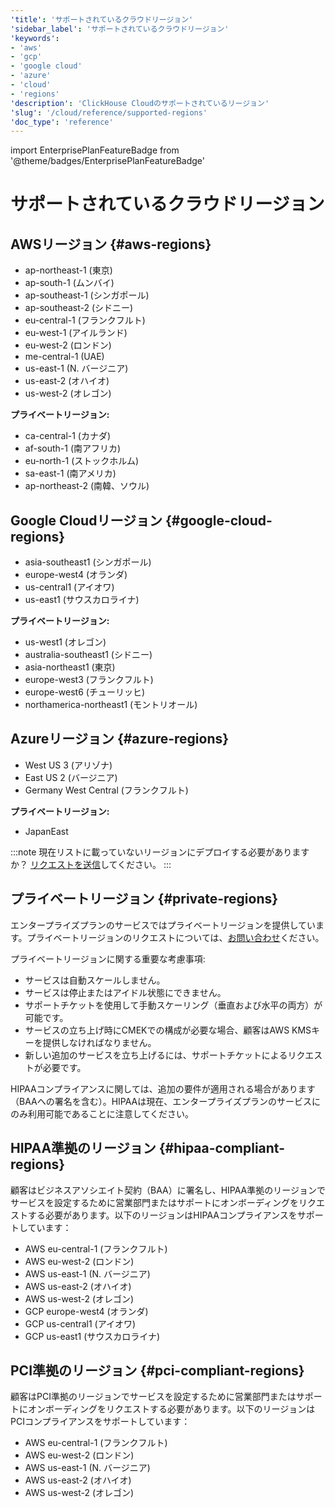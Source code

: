 ```yaml
---
'title': 'サポートされているクラウドリージョン'
'sidebar_label': 'サポートされているクラウドリージョン'
'keywords':
- 'aws'
- 'gcp'
- 'google cloud'
- 'azure'
- 'cloud'
- 'regions'
'description': 'ClickHouse Cloudのサポートされているリージョン'
'slug': '/cloud/reference/supported-regions'
'doc_type': 'reference'
---
```


import EnterprisePlanFeatureBadge from '@theme/badges/EnterprisePlanFeatureBadge'


# サポートされているクラウドリージョン

## AWSリージョン {#aws-regions}

- ap-northeast-1 (東京)
- ap-south-1 (ムンバイ)
- ap-southeast-1 (シンガポール)
- ap-southeast-2 (シドニー)
- eu-central-1 (フランクフルト)
- eu-west-1 (アイルランド)
- eu-west-2 (ロンドン)
- me-central-1 (UAE)
- us-east-1 (N. バージニア)
- us-east-2 (オハイオ)
- us-west-2 (オレゴン)

**プライベートリージョン:**
- ca-central-1 (カナダ)
- af-south-1 (南アフリカ)
- eu-north-1 (ストックホルム)
- sa-east-1 (南アメリカ)
- ap-northeast-2 (南韓、ソウル)

## Google Cloudリージョン {#google-cloud-regions}

- asia-southeast1 (シンガポール)
- europe-west4 (オランダ)
- us-central1 (アイオワ)
- us-east1 (サウスカロライナ)

**プライベートリージョン:**

- us-west1 (オレゴン)
- australia-southeast1 (シドニー)
- asia-northeast1 (東京)
- europe-west3 (フランクフルト)
- europe-west6 (チューリッヒ)
- northamerica-northeast1 (モントリオール)

## Azureリージョン {#azure-regions}

- West US 3 (アリゾナ)
- East US 2 (バージニア)
- Germany West Central (フランクフルト)

**プライベートリージョン:**

- JapanEast

:::note 
現在リストに載っていないリージョンにデプロイする必要がありますか？ [リクエストを送信](https://clickhouse.com/pricing?modal=open)してください。 
:::

## プライベートリージョン {#private-regions}

<EnterprisePlanFeatureBadge feature="Private regions feature"/>

エンタープライズプランのサービスではプライベートリージョンを提供しています。プライベートリージョンのリクエストについては、[お問い合わせ](https://clickhouse.com/company/contact)ください。

プライベートリージョンに関する重要な考慮事項:
- サービスは自動スケールしません。
- サービスは停止またはアイドル状態にできません。
- サポートチケットを使用して手動スケーリング（垂直および水平の両方）が可能です。
- サービスの立ち上げ時にCMEKでの構成が必要な場合、顧客はAWS KMSキーを提供しなければなりません。
- 新しい追加のサービスを立ち上げるには、サポートチケットによるリクエストが必要です。

HIPAAコンプライアンスに関しては、追加の要件が適用される場合があります（BAAへの署名を含む）。HIPAAは現在、エンタープライズプランのサービスにのみ利用可能であることに注意してください。

## HIPAA準拠のリージョン {#hipaa-compliant-regions}

<EnterprisePlanFeatureBadge feature="HIPAA" support="true"/>

顧客はビジネスアソシエイト契約（BAA）に署名し、HIPAA準拠のリージョンでサービスを設定するために営業部門またはサポートにオンボーディングをリクエストする必要があります。以下のリージョンはHIPAAコンプライアンスをサポートしています：
- AWS eu-central-1 (フランクフルト)
- AWS eu-west-2 (ロンドン)
- AWS us-east-1 (N. バージニア)
- AWS us-east-2 (オハイオ)
- AWS us-west-2 (オレゴン)
- GCP europe-west4 (オランダ)
- GCP us-central1 (アイオワ)
- GCP us-east1 (サウスカロライナ)

## PCI準拠のリージョン {#pci-compliant-regions}

<EnterprisePlanFeatureBadge feature="PCI" support="true"/>

顧客はPCI準拠のリージョンでサービスを設定するために営業部門またはサポートにオンボーディングをリクエストする必要があります。以下のリージョンはPCIコンプライアンスをサポートしています：
- AWS eu-central-1 (フランクフルト)
- AWS eu-west-2 (ロンドン)
- AWS us-east-1 (N. バージニア)
- AWS us-east-2 (オハイオ)
- AWS us-west-2 (オレゴン)

